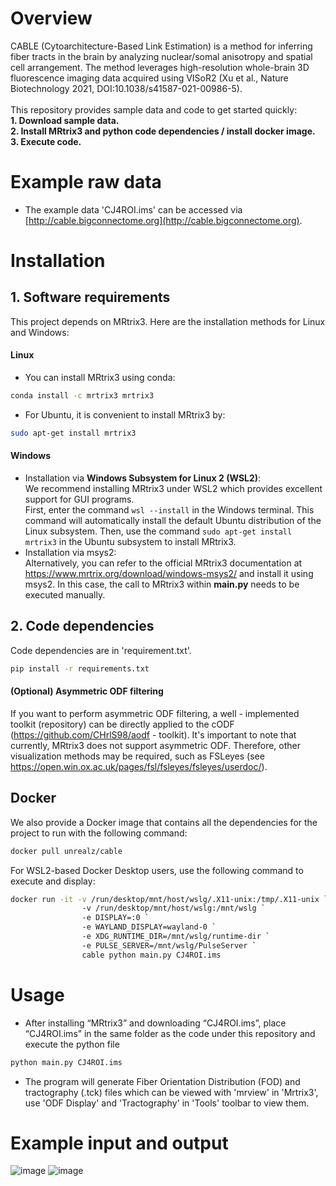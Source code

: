 # Overview
CABLE (Cytoarchitecture-Based Link Estimation) is a method for inferring fiber tracts in the brain by analyzing nuclear/somal anisotropy and spatial cell arrangement. 
The method leverages high-resolution whole-brain 3D fluorescence imaging data acquired using VISoR2 (Xu et al., Nature Biotechnology 2021, DOI:10.1038/s41587-021-00986-5).\
\
This repository provides sample data and code to get started quickly:\
**1. Download sample data.\
2. Install MRtrix3 and python code dependencies / install docker image.\
3. Execute code.**
# Example raw data 
* The example data 'CJ4ROI.ims' can be accessed via [http://cable.bigconnectome.org](http://cable.bigconnectome.org).
# Installation

## 1. Software requirements
This project depends on MRtrix3. Here are the installation methods for Linux and Windows:
#### Linux
* You can install MRtrix3 using conda:
```sh
conda install -c mrtrix3 mrtrix3
```
* For Ubuntu, it is convenient to install MRtrix3 by:
```sh
sudo apt-get install mrtrix3
```
#### Windows
* Installation via **Windows Subsystem for Linux 2 (WSL2)**:\
We recommend installing MRtrix3 under WSL2 which provides excellent support for GUI programs.\
First, enter the command ```wsl --install``` in the Windows terminal. This command will automatically install the default Ubuntu distribution of the Linux subsystem. 
Then, use the command ```sudo apt-get install mrtrix3``` in the Ubuntu subsystem to install MRtrix3.
* Installation via msys2:\
Alternatively, you can refer to the official MRtrix3 documentation at https://www.mrtrix.org/download/windows-msys2/ and install it using msys2. In this case, the call to MRtrix3 within **main.py** needs to be executed manually.

## 2. Code dependencies  
Code dependencies are in 'requirement.txt'.  
```sh
pip install -r requirements.txt
```
#### (Optional) Asymmetric ODF filtering
If you want to perform asymmetric ODF filtering, a well - implemented toolkit (repository) can be directly applied to the cODF (https://github.com/CHrlS98/aodf - toolkit). It's important to note that currently, MRtrix3 does not support asymmetric ODF. Therefore, other visualization methods may be required, such as FSLeyes (see https://open.win.ox.ac.uk/pages/fsl/fsleyes/fsleyes/userdoc/).
## Docker
We also provide a Docker image that contains all the dependencies for the project to run with the following command:
```sh
docker pull unrealz/cable
```
For WSL2-based Docker Desktop users, use the following command to execute and display:
```sh
docker run -it -v /run/desktop/mnt/host/wslg/.X11-unix:/tmp/.X11-unix `
                -v /run/desktop/mnt/host/wslg:/mnt/wslg `
                -e DISPLAY=:0 `
                -e WAYLAND_DISPLAY=wayland-0 `
                -e XDG_RUNTIME_DIR=/mnt/wslg/runtime-dir `
                -e PULSE_SERVER=/mnt/wslg/PulseServer `
                cable python main.py CJ4ROI.ims
```


# Usage
* After installing “MRtrix3” and downloading “CJ4ROI.ims”, place “CJ4ROI.ims” in the same folder as the code under this repository and execute the python file

```sh
python main.py CJ4ROI.ims
```
* The program will generate Fiber Orientation Distribution (FOD) and tractography (.tck) files which can be viewed with 'mrview' in 'Mrtrix3', use 'ODF Display' and 'Tractography' in 'Tools' toolbar to view them.
# Example input and output
![image](https://github.com/user-attachments/assets/c143885d-33c9-46aa-bab5-047178527211)
![image](https://github.com/user-attachments/assets/837e1dca-5903-4fdc-af52-76019a369849)


